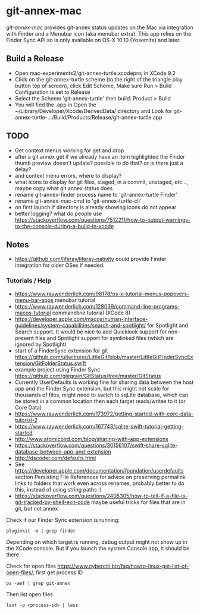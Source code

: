 # git-annex-mac
*git-annex-mac* provides git-annex status updates on the Mac via integration with Finder and a Menubar icon (aka menubar extra). This app relies on the Finder Sync API so is only available on OS-X 10.10 (Yosemite) and later.

## Build a Release
 * Open mac-experiments2/git-annex-turtle.xcodeproj in XCode 9.2
 * Click on the git-annex-turtle scheme (to the right of the triangle play button top of screen), click Edit Scheme, Make sure Run > Build Configuration is set to Release
 * Select the Scheme 'git-annex-turtle' then build: Product > Build 
 * You will find the .app in Open the ~/Library/Developer/Xcode/DerivedData/ directory and Look for git-annex-turtle-…/Build/Products/Release/git-annex-turtle.app

 


## TODO
 * Get context menus working for get and drop
 * after a git annex get if we already have an item highlighted the Finder thumb preview doesn't update? possible to do that? or is there just a delay?
 * and context menu errors, where to display?
 * what icons to display for git files, staged, in a commit, unstaged, etc…, maybe copy what git annex status does
 * rename git-annex-finder process name to 'git-annex-turtle Finder'
 * rename git-annex-mac-cmd to 'git-annex-turtle-cli'
 * on first launch if directory is already showing icons do not appear
 * better logging? what do people use https://stackoverflow.com/questions/7512211/how-to-output-warnings-to-the-console-during-a-build-in-xcode
 
## Notes
 * https://github.com/liferay/liferay-nativity could provide Finder integration for older OSes if needed.

### Tutorials / Help
 * https://www.raywenderlich.com/98178/os-x-tutorial-menus-popovers-menu-bar-apps menubar tutorial
 * https://www.raywenderlich.com/128039/command-line-programs-macos-tutorial commandline tutorial (XCode 8)
 * https://developer.apple.com/macos/human-interface-guidelines/system-capabilities/search-and-spotlight/ for Spotlight and Search support. It would be nice to add Quicklook support for non-present files and Spotlight support for symlinked files (which are ignored by Spotlight)
 * start of a FinderSync extension for git https://github.com/uliwitness/LittleGit/blob/master/LittleGitFinderSyncExtension/GitFolderStatus.swift
 * example project using Finder Sync https://github.com/glegrain/GitStatus/tree/master/GitStatus
 * Currently UserDefaults is working fine for sharing data between the host app and the Finder Sync extension, but this might not scale for thousands of files, might need to switch to sqLite database, which can be stored in a common location then each target reads/writes to it (or Core Data)
  * https://www.raywenderlich.com/173972/getting-started-with-core-data-tutorial-2
  * https://www.raywenderlich.com/167743/sqlite-swift-tutorial-getting-started
  * http://www.atomicbird.com/blog/sharing-with-app-extensions
  * https://stackoverflow.com/questions/30156107/swift-share-sqlite-database-between-app-and-extension
  * http://dscoder.com/defaults.html
* See https://developer.apple.com/documentation/foundation/userdefaults section Persisting File References for advice on preserving permalink links to folders that work even across renames, probably better to do this, instead of using string paths :)
* https://stackoverflow.com/questions/2405305/how-to-tell-if-a-file-is-git-tracked-by-shell-exit-code maybe useful tricks for files that are in git, but not annex
 
Check if our Finder Sync extension is running:

    pluginkit -m | grep finder

Depending on which target is running, debug output might not show up in the XCode console. But if you launch the system Console app, it should be there.

Check for open files <https://www.cyberciti.biz/faq/howto-linux-get-list-of-open-files/>, first get process ID

    ps -aef | grep git-annex
    
Then list open files

    lsof -p <process-id> | less

